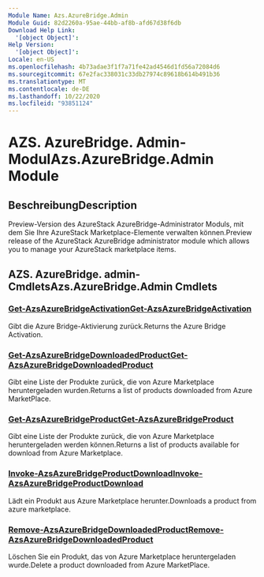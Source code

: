 ```yaml
---
Module Name: Azs.AzureBridge.Admin
Module Guid: 82d2260a-95ae-44bb-af8b-afd67d38f6db
Download Help Link:
  '[object Object]': 
Help Version:
  '[object Object]': 
Locale: en-US
ms.openlocfilehash: 4b73adae3f1f7a71fe42ad4546d1fd56a72084d6
ms.sourcegitcommit: 67e2fac338031c33db27974c89618b614b491b36
ms.translationtype: MT
ms.contentlocale: de-DE
ms.lasthandoff: 10/22/2020
ms.locfileid: "93851124"
---
```

# <span data-ttu-id="ad2c9-101">AZS. AzureBridge. Admin-Modul</span><span class="sxs-lookup"><span data-stu-id="ad2c9-101">Azs.AzureBridge.Admin Module</span></span>
## <span data-ttu-id="ad2c9-102">Beschreibung</span><span class="sxs-lookup"><span data-stu-id="ad2c9-102">Description</span></span>
<span data-ttu-id="ad2c9-103">Preview-Version des AzureStack AzureBridge-Administrator Moduls, mit dem Sie Ihre AzureStack Marketplace-Elemente verwalten können.</span><span class="sxs-lookup"><span data-stu-id="ad2c9-103">Preview release of the AzureStack AzureBridge administrator module which allows you to manage your AzureStack marketplace items.</span></span> 

## <span data-ttu-id="ad2c9-104">AZS. AzureBridge. admin-Cmdlets</span><span class="sxs-lookup"><span data-stu-id="ad2c9-104">Azs.AzureBridge.Admin Cmdlets</span></span>
### [<span data-ttu-id="ad2c9-105">Get-AzsAzureBridgeActivation</span><span class="sxs-lookup"><span data-stu-id="ad2c9-105">Get-AzsAzureBridgeActivation</span></span>](Get-AzsAzureBridgeActivation.md)
<span data-ttu-id="ad2c9-106">Gibt die Azure Bridge-Aktivierung zurück.</span><span class="sxs-lookup"><span data-stu-id="ad2c9-106">Returns the Azure Bridge Activation.</span></span>

### [<span data-ttu-id="ad2c9-107">Get-AzsAzureBridgeDownloadedProduct</span><span class="sxs-lookup"><span data-stu-id="ad2c9-107">Get-AzsAzureBridgeDownloadedProduct</span></span>](Get-AzsAzureBridgeDownloadedProduct.md)
<span data-ttu-id="ad2c9-108">Gibt eine Liste der Produkte zurück, die von Azure Marketplace heruntergeladen wurden.</span><span class="sxs-lookup"><span data-stu-id="ad2c9-108">Returns a list of products downloaded from Azure MarketPlace.</span></span>

### [<span data-ttu-id="ad2c9-109">Get-AzsAzureBridgeProduct</span><span class="sxs-lookup"><span data-stu-id="ad2c9-109">Get-AzsAzureBridgeProduct</span></span>](Get-AzsAzureBridgeProduct.md)
<span data-ttu-id="ad2c9-110">Gibt eine Liste der Produkte zurück, die von Azure Marketplace heruntergeladen werden können.</span><span class="sxs-lookup"><span data-stu-id="ad2c9-110">Returns a list of products available for download from Azure Marketplace.</span></span>

### [<span data-ttu-id="ad2c9-111">Invoke-AzsAzureBridgeProductDownload</span><span class="sxs-lookup"><span data-stu-id="ad2c9-111">Invoke-AzsAzureBridgeProductDownload</span></span>](Invoke-AzsAzureBridgeProductDownload.md)
<span data-ttu-id="ad2c9-112">Lädt ein Produkt aus Azure Marketplace herunter.</span><span class="sxs-lookup"><span data-stu-id="ad2c9-112">Downloads a product from azure marketplace.</span></span>

### [<span data-ttu-id="ad2c9-113">Remove-AzsAzureBridgeDownloadedProduct</span><span class="sxs-lookup"><span data-stu-id="ad2c9-113">Remove-AzsAzureBridgeDownloadedProduct</span></span>](Remove-AzsAzureBridgeDownloadedProduct.md)
<span data-ttu-id="ad2c9-114">Löschen Sie ein Produkt, das von Azure Marketplace heruntergeladen wurde.</span><span class="sxs-lookup"><span data-stu-id="ad2c9-114">Delete a product downloaded from Azure MarketPlace.</span></span>


